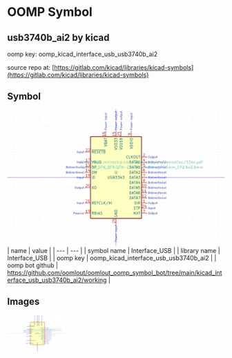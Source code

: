 # OOMP Symbol  
## usb3740b_ai2  by kicad  
  
oomp key: oomp_kicad_interface_usb_usb3740b_ai2  
  
source repo at: [https://gitlab.com/kicad/libraries/kicad-symbols](https://gitlab.com/kicad/libraries/kicad-symbols)  
## Symbol  
  
[![working.png](working_600.png)](working.png)  
| name | value | 
| --- | --- | 
| symbol name | Interface_USB | 
| library name | Interface_USB | 
| oomp key | oomp_kicad_interface_usb_usb3740b_ai2 | 
| oomp bot github | https://github.com/oomlout/oomlout_oomp_symbol_bot/tree/main/kicad_interface_usb_usb3740b_ai2/working | 
## Images  
  
[![working.png](working_140.png)](working.png)  
